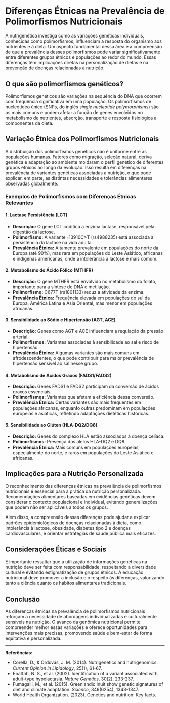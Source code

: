 
# Diferenças Étnicas na Prevalência de Polimorfismos Nutricionais

A nutrigenética investiga como as variações genéticas individuais, conhecidas como polimorfismos, influenciam a resposta do organismo aos nutrientes e à dieta. Um aspecto fundamental dessa área é a compreensão de que a prevalência desses polimorfismos pode variar significativamente entre diferentes grupos étnicos e populações ao redor do mundo. Essas diferenças têm implicações diretas na personalização de dietas e na prevenção de doenças relacionadas à nutrição.

## O que são polimorfismos genéticos?

Polimorfismos genéticos são variações na sequência do DNA que ocorrem com frequência significativa em uma população. Os polimorfismos de nucleotídeo único (SNPs, do inglês *single nucleotide polymorphisms*) são os mais comuns e podem afetar a função de genes envolvidos no metabolismo de nutrientes, absorção, transporte e resposta fisiológica a componentes da dieta.

## Variação Étnica dos Polimorfismos Nutricionais

A distribuição dos polimorfismos genéticos não é uniforme entre as populações humanas. Fatores como migração, seleção natural, deriva genética e adaptação ao ambiente moldaram o perfil genético de diferentes grupos étnicos ao longo da evolução. Isso resulta em diferenças na prevalência de variantes genéticas associadas à nutrição, o que pode explicar, em parte, as distintas necessidades e tolerâncias alimentares observadas globalmente.

### Exemplos de Polimorfismos com Diferenças Étnicas Relevantes

#### 1. **Lactase Persistência (LCT)**
- **Descrição:** O gene LCT codifica a enzima lactase, responsável pela digestão da lactose.
- **Polimorfismo:** A variante -13910C>T (rs4988235) está associada à persistência da lactase na vida adulta.
- **Prevalência Étnica:** Altamente prevalente em populações do norte da Europa (até 90%), mas rara em populações do Leste Asiático, africanas e indígenas americanas, onde a intolerância à lactose é mais comum.

#### 2. **Metabolismo do Ácido Fólico (MTHFR)**
- **Descrição:** O gene MTHFR está envolvido no metabolismo do folato, importante para a síntese de DNA e metilação.
- **Polimorfismo:** C677T (rs1801133) reduz a atividade da enzima.
- **Prevalência Étnica:** Frequência elevada em populações do sul da Europa, América Latina e Ásia Oriental, mas menor em populações africanas.

#### 3. **Sensibilidade ao Sódio e Hipertensão (AGT, ACE)**
- **Descrição:** Genes como AGT e ACE influenciam a regulação da pressão arterial.
- **Polimorfismos:** Variantes associadas à sensibilidade ao sal e risco de hipertensão.
- **Prevalência Étnica:** Algumas variantes são mais comuns em afrodescendentes, o que pode contribuir para maior prevalência de hipertensão sensível ao sal nesse grupo.

#### 4. **Metabolismo de Ácidos Graxos (FADS1/FADS2)**
- **Descrição:** Genes FADS1 e FADS2 participam da conversão de ácidos graxos essenciais.
- **Polimorfismos:** Variantes que afetam a eficiência dessa conversão.
- **Prevalência Étnica:** Certas variantes são mais frequentes em populações africanas, enquanto outras predominam em populações europeias e asiáticas, refletindo adaptações dietéticas históricas.

#### 5. **Sensibilidade ao Glúten (HLA-DQ2/DQ8)**
- **Descrição:** Genes do complexo HLA estão associados à doença celíaca.
- **Polimorfismos:** Presença dos alelos HLA-DQ2 e DQ8.
- **Prevalência Étnica:** Mais comuns em populações europeias, especialmente do norte, e raros em populações do Leste Asiático e africanas.

## Implicações para a Nutrição Personalizada

O reconhecimento das diferenças étnicas na prevalência de polimorfismos nutricionais é essencial para a prática da nutrição personalizada. Recomendações alimentares baseadas em evidências genéticas devem considerar o contexto populacional e individual, evitando generalizações que podem não ser aplicáveis a todos os grupos.

Além disso, a compreensão dessas diferenças pode ajudar a explicar padrões epidemiológicos de doenças relacionadas à dieta, como intolerância à lactose, obesidade, diabetes tipo 2 e doenças cardiovasculares, e orientar estratégias de saúde pública mais eficazes.

## Considerações Éticas e Sociais

É importante ressaltar que a utilização de informações genéticas na nutrição deve ser feita com responsabilidade, respeitando a diversidade cultural e evitando estigmatização de grupos étnicos. A educação nutricional deve promover a inclusão e o respeito às diferenças, valorizando tanto a ciência quanto os hábitos alimentares tradicionais.

## Conclusão

As diferenças étnicas na prevalência de polimorfismos nutricionais reforçam a necessidade de abordagens individualizadas e culturalmente sensíveis na nutrição. O avanço da genômica nutricional permite compreender melhor essas variações e oferece oportunidades para intervenções mais precisas, promovendo saúde e bem-estar de forma equitativa e personalizada.

---

**Referências:**
- Corella, D., & Ordovás, J. M. (2014). Nutrigenetics and nutrigenomics. *Current Opinion in Lipidology*, 25(1), 61-67.
- Enattah, N. S., et al. (2002). Identification of a variant associated with adult-type hypolactasia. *Nature Genetics*, 30(2), 233-237.
- Fumagalli, M., et al. (2015). Greenlandic Inuit show genetic signatures of diet and climate adaptation. *Science*, 349(6254), 1343-1347.
- World Health Organization. (2023). Genetics and nutrition: Key facts.
```
